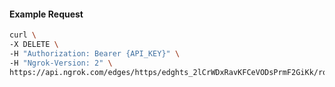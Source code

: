 <!-- Code generated for API Clients. DO NOT EDIT. -->

#### Example Request

```bash
curl \
-X DELETE \
-H "Authorization: Bearer {API_KEY}" \
-H "Ngrok-Version: 2" \
https://api.ngrok.com/edges/https/edghts_2lCrWDxRavKFCeVODsPrmF2GiKk/routes/edghtsrt_2lCrWFZMg3b8Q0lIR0j6Ag0rSgy/traffic_policy
```
